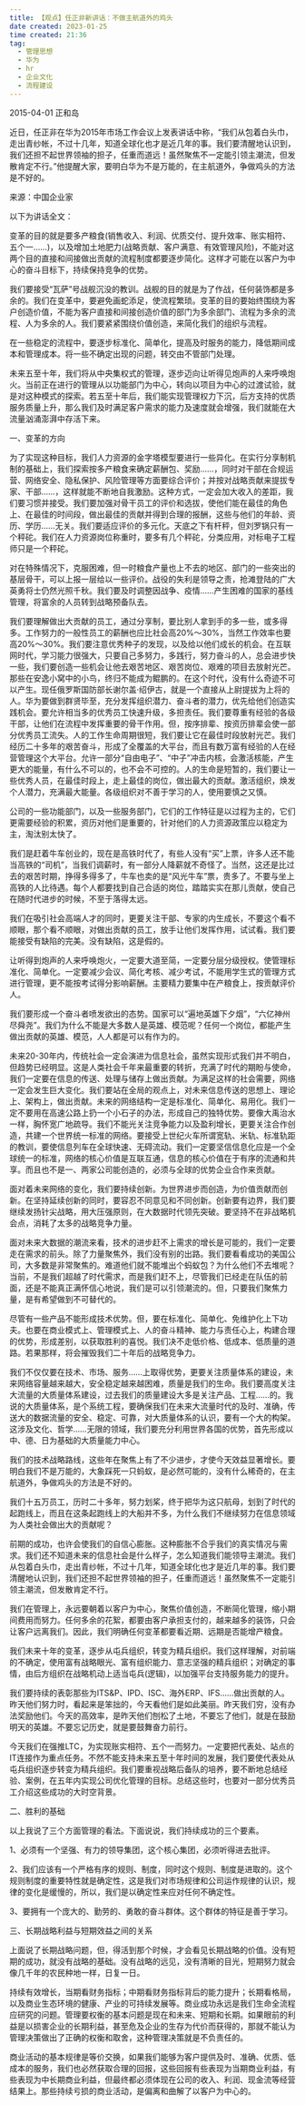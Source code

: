 ```yaml
---
title: 【观点】任正非新讲话：不做主航道外的鸡头   
date created: 2023-01-25  
time created: 21:36  
tag:   
  - 管理思想   
  - 华为   
  - hr   
  - 企业文化   
  - 流程建设  
---
```


2015-04-01 正和岛   

近日，任正非在华为2015年市场工作会议上发表讲话中称，“我们从包着白头巾，走出青纱帐，不过十几年，知道全球化也才是近几年的事。我们要清醒地认识到，我们还担不起世界领袖的担子，任重而道远！虽然聚焦不一定能引领主潮流，但发散肯定不行。”他提醒大家，要明白华为不是万能的，在主航道外，争做鸡头的方法是不好的。  

来源：中国企业家  

以下为讲话全文：  

变革的目的就是要多产粮食(销售收入、利润、优质交付、提升效率、账实相符、五个一……)，以及增加土地肥力(战略贡献、客户满意、有效管理风险)，不能对这两个目的直接和间接做出贡献的流程制度都要逐步简化。这样才可能在以客户为中心的奋斗目标下，持续保持竞争的优势。  

我们要接受“瓦萨”号战舰沉没的教训。战舰的目的就是为了作战，任何装饰都是多余的。我们在变革中，要避免画蛇添足，使流程繁琐。变革的目的要始终围绕为客户创造价值，不能为客户直接和间接创造价值的部门为多余部门、流程为多余的流程、人为多余的人。我们要紧紧围绕价值创造，来简化我们的组织与流程。  

在一些稳定的流程中，要逐步标准化、简单化，提高及时服务的能力，降低期间成本和管理成本。将一些不确定出现的问题，转交由不管部门处理。  

未来五至十年，我们将从中央集权式的管理，逐步迈向让听得见炮声的人来呼唤炮火。当前正在进行的管理从以功能部门为中心，转向以项目为中心的过渡试验，就是对这种模式的探索。若五至十年后，我们能实现管理权力下沉，后方支持的优质服务质量上升，那么我们及时满足客户需求的能力及速度就会增强，我们就能在大流量汹涌澎湃中存活下来。  

一、变革的方向  

为了实现这种目标，我们人力资源的金字塔模型要进行一些异化。在实行分享制机制的基础上，我们探索按多产粮食来确定薪酬包、奖励……，同时对干部在合规运营、网络安全、隐私保护、风险管理等方面要综合评价；并按对战略贡献来提拔专家、干部……，这样就能不断地自我激励。这种方式，一定会加大收入的差距，我们要习惯并接受。我们要加强对骨干员工的评价和选拔，使他们能在最佳的角色上、在最佳的时间段，做出最佳的贡献并得到合理的报酬，这些与他们的年龄、资历、学历……无关。我们要适应评价的多元化。天底之下有杆秤，但刘罗锅只有一个秤砣。我们在人力资源岗位称重时，要多有几个秤砣，分类应用，对标电子工程师只是一个秤砣。  

对在特殊情况下，克服困难，但一时粮食产量也上不去的地区、部门的一些突出的基层骨干，可以上报一层给以一些评价。战役的失利是领导之责，抢滩登陆的广大英勇将士仍然光照千秋。我们要及时调整因战争、疫情……产生困难的国家的基线管理，将富余的人员转到战略预备队去。  

我们要理解做出大贡献的员工，通过分享制，要比别人拿到手的多一些，或多得多。工作努力的一般性员工的薪酬也应比社会高20%～30%，当然工作效率也要高20%～30%。我们要注意优秀种子的发现，以及给以他们成长的机会。在互联网时代，学习能力很强大，只要自己多努力，多践行，努力奋斗的人，总会进步快一些，我们要创造一些机会让他去艰苦地区、艰苦岗位、艰难的项目去放射光芒。那些在安逸小窝中的小鸟，终归不能成为鲲鹏的。在这个时代，没有什么奇迹不可以产生。现任俄罗斯国防部长谢尔盖·绍伊古，就是一个直接从上尉提拔为上将的人。华为要做到群贤毕至，充分发挥组织潜力、奋斗者的潜力，优先给他们创造实践机会。要允许相当多的优秀员工快速升级，多担责任。我们要尊重有经验的各级干部，让他们在流程中发挥重要的骨干作用。但，按序排辈、按资历排辈会使一部分优秀员工流失。人的工作生命周期很短，我们要让它在最佳时段放射光芒。我们经历二十多年的艰苦奋斗，形成了全覆盖的大平台，而且有数万富有经验的人在经营管理这个大平台。允许一部分“自由电子”、“中子”冲击内核，会激活核能，产生更大的能量，有什么不可以的，也不会不可控的。人的生命是短暂的，我们要让一些优秀人员，在最佳时段上，走上最佳的岗位，做出最大的贡献。激活组织，焕发个人潜力，充满最大能量。各级组织对不善于学习的人，使用要慎之又慎。  

公司的一些功能部门，以及一些服务部门，它们的工作特征是以过程为主的，它们更需要经验的积累，资历对他们是重要的，针对他们的人力资源政策应以稳定为主，淘汰别太快了。  

我们是赶着牛车创业的，现在是高铁时代了，有些人没有“买”上票，许多人还不能当高铁的“司机”，当我们调薪时，有一部分人降薪就不奇怪了。当然，这还是比过去的艰苦时期，挣得多得多了，牛车也卖的是“风光牛车”票，贵多了。不要与坐上高铁的人比待遇。每个人都要找到自己合适的岗位，踏踏实实在那儿贡献，使自己在随时代进步的时候，不至于落得太远。  

我们在吸引社会高端人才的同时，更要关注干部、专家的内生成长，不要这个看不顺眼，那个看不顺眼，对做出贡献的员工，放手让他们发挥作用，试试看。我们要能接受有缺陷的完美。没有缺陷，这是假的。  

让听得到炮声的人来呼唤炮火，一定要大道至简，一定要分层分级授权。使管理标准化、简单化。一定要减少会议、简化考核、减少考试，不能用学生式的管理方式进行管理，更不能按考试得分影响薪酬。主要精力要集中在产粮食上，按贡献评价人。  

我们要形成一个奋斗者喷发欲出的态势。国家可以“遍地英雄下夕烟”，“六亿神州尽舜尧”。我们为什么不能是大多数人是英雄、模范呢？任何一个岗位，都能产生做出贡献的英雄、模范，人人都是可以有作为的。  

未来20-30年内，传统社会一定会演进为信息社会，虽然实现形式我们并不明白，但趋势已经明显。这是人类社会千年来最重要的转折，充满了时代的期盼与使命，我们一定要在信息的传送、处理与储存上做出贡献。为满足这样的社会需要，网络一定会发生巨大变化。我们要站在全局的观点上，对未来信息传送的思想上、理论上、架构上，做出贡献。未来的网络结构一定是标准化、简单化、易用化。我们一定不要用在高速公路上扔一个小石子的办法，形成自己的独特优势。要像大禹治水一样，胸怀宽广地疏导。我们不能光关注竞争能力以及盈利增长，更要关注合作创造，共建一个世界统一标准的网络。要接受上世纪火车所谓宽轨、米轨、标准轨距的教训，要使信息列车在全球快速、无碍流动。我们一定要坚信信息化应是一个全球统一的标准，网络的核心价值是互联互通，信息的核心价值在于有序的流通和共享。而且也不是一、两家公司能创造的，必须与全球的优势企业合作来贡献。  

面对着未来网络的变化，我们要持续创新。为世界进步而创造，为价值贡献而创新。在坚持延续创新的同时，要容忍不同意见和不同创新。创新要有边界，我们要继续发扬针尖战略，用大压强原则，在大数据时代领先突破。要坚持不在非战略机会点，消耗了太多的战略竞争力量。  

面对未来大数据的潮流来看，技术的进步赶不上需求的增长是可能的，我们一定要走在需求的前头。除了力量聚焦外，我们没有别的出路。我们要看看成功的美国公司，大多数是非常聚焦的。难道他们就不能堆出个蚂蚁包？为什么他们不去堆呢？当前，不是我们超越了时代需求，而是我们赶不上，尽管我们已经走在队伍的前面，还是不能真正满怀信心地说，我们是可以引领潮流的。但，只要我们聚焦力量，是有希望做到不可替代的。  

尽管有一些产品不能形成技术优势。但，要在标准化、简单化、免维护化上下功夫。也要在商业模式上、管理模式上、人的奋斗精神、能力与责任心上，构建合理的优势，形成差别，以获取胜利的喜悦。我们决不走低价格、低成本、低质量的道路。若果那样，将会摧毁我们二十年后的战略竞争力。  

我们不仅仅要在技术、市场、服务……上取得优势，更要关注质量体系的建设，未来网络容量越来越大，安全稳定越来越困难，质量是我们的生命。我们要高度关注大流量的大质量体系建设，过去我们的质量建设大多是关注产品、工程……的。我说的大质量体系，是个系统工程，要确保我们在未来大流量时代的及时、准确，传送大的数据流量的安全、稳定、可靠，对大质量体系的认识，要有一个大的构架。这涉及文化、哲学……无限的领域，我们要充分利用世界各国的优势，首先形成以中、德、日为基础的大质量能力中心。  

我们的技术战略路线，这些年在聚焦上有了不少进步，才使今天效益显著增长。要明白我们不是万能的，大象踩死一只蚂蚁，是必然可能的，没有什么稀奇的，在主航道外，争做鸡头的方法是不好的。  

我们十五万员工，历时二十多年，努力划桨，终于把华为这只航母，划到了时代的起跑线上，而且在这条起跑线上的大船并不多，为什么我们不继续努力在信息领域为人类社会做出大的贡献呢？  

前期的成功，也许会使我们的自信心膨胀。这种膨胀不合乎我们的真实情况与需求。我们还不知道未来的信息社会是什么样子，怎么知道我们能领导主潮流。我们从包着白头巾，走出青纱帐，不过十几年，知道全球化也才是近几年的事。我们要清醒地认识到，我们还担不起世界领袖的担子，任重而道远！虽然聚焦不一定能引领主潮流，但发散肯定不行。  

我们在管理上，永远要朝着以客户为中心，聚焦价值创造，不断简化管理，缩小期间费用而努力。任何多余的花絮，都要由客户承担支付的，越来越多的装饰，只会让客户远离我们。因此，我们明确任何变革都要看近期、远期是否能增产粮食。  

我们未来十年的变革，逐步从屯兵组织，转变为精兵组织。我们这样理解，对前端的不确定，使用富有战略眼光、富有组织能力、意志坚强的精兵组织；对确定的事情，由后方组织在战略机动上适当屯兵(逻辑)，以加强平台支持服务能力的提升。  

我们要持续的表彰那些为ITS&P、IPD、ISC、海外ERP、IFS……做出贡献的人。昨天他们努力时，看起来是笨拙的，今天看他们是如此美丽。昨天我们穷，没有办法奖励他们。今天的高效率，是昨天他们刨松了土地，不要忘了他们，就是在鼓励明天的英雄。不要忘记历史，就是要鼓舞奋力前行。  

今天我们在强推LTC，为实现账实相符、五个一而努力。一定要把代表处、站点的IT连接作为重点任务。不然不能支持未来五至十年时间的发展，我们要使代表处从屯兵组织逐步转变为精兵组织。我们要重视战略后备队的培养，要不断地总结经验、案例，在五年内实现公司优化管理的目标。总结这些时，也要对一部分优秀员工介绍这些成功的大时空背景。  

二、胜利的基础  

以上我说了三个方面管理的看法。下面说说，我们持续成功的三个要素。  

1、必须有一个坚强、有力的领导集团，这个核心集团，必须听得进去批评。  

2、我们应该有一个严格有序的规则、制度，同时这个规则、制度是进取的。这个规则制度的重要特性就是确定性，这是我们对市场规律和公司运作规律的认识，规律的变化是缓慢的，所以，我们是以确定性来应对任何不确定性。  

3、要拥有一个庞大的、勤劳的、勇敢的奋斗群体。这个群体的特征是善于学习。  

三、长期战略利益与短期效益之间的关系  

上面说了长期战略问题，但，得活到那个时候，才会看见长期战略的价值。没有短期的成功，就没有战略的基础。没有战略的远见，没有清晰的目光，短期努力就会像几千年的农民种地一样，日复一日。  

持续有效增长，当期看财务指标；中期看财务指标背后的能力提升；长期看格局，以及商业生态环境的健康、产业的可持续发展等。商业成功永远是我们生命全流程应研究的问题。管理要权衡的基本问题是现在和未来、短期和长期。如果眼前的利益是以损害企业的长期利益，甚至危及企业的生存为代价而获得的，那就不能认为管理决策做出了正确的权衡和取舍，这种管理决策就是不负责任的。  

商业活动的基本规律是等价交换，如果我们能够为客户提供及时、准确、优质、低成本的服务，我们也必然获取合理的回报，这些回报有些表现为当期商业利益，有些表现为中长期商业利益，但最终都必须体现在公司的收入、利润、现金流等经营结果上。那些持续亏损的商业活动，是偏离和曲解了以客户为中心的。   